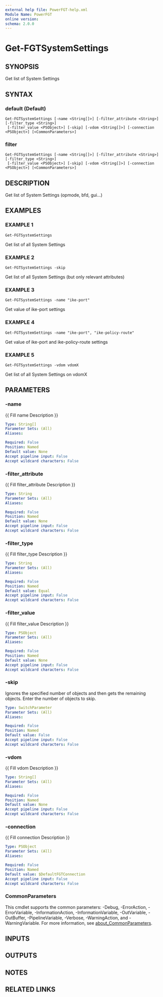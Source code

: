 ```yaml
---
external help file: PowerFGT-help.xml
Module Name: PowerFGT
online version:
schema: 2.0.0
---
```


# Get-FGTSystemSettings

## SYNOPSIS
Get list of System Settings

## SYNTAX

### default (Default)
```
Get-FGTSystemSettings [-name <String[]>] [-filter_attribute <String>] [-filter_type <String>]
 [-filter_value <PSObject>] [-skip] [-vdom <String[]>] [-connection <PSObject>] [<CommonParameters>]
```

### filter
```
Get-FGTSystemSettings [-name <String[]>] [-filter_attribute <String>] [-filter_type <String>]
 [-filter_value <PSObject>] [-skip] [-vdom <String[]>] [-connection <PSObject>] [<CommonParameters>]
```

## DESCRIPTION
Get list of System Settings (opmode, bfd, gui...)

## EXAMPLES

### EXAMPLE 1
```
Get-FGTSystemSettings
```

Get list of all System Settings

### EXAMPLE 2
```
Get-FGTSystemSettings -skip
```

Get list of all System Settings (but only relevant attributes)

### EXAMPLE 3
```
Get-FGTSystemSettings -name "ike-port"
```

Get value of ike-port settings

### EXAMPLE 4
```
Get-FGTSystemSettings -name "ike-port", "ike-policy-route"
```

Get value of ike-port and ike-policy-route settings

### EXAMPLE 5
```
Get-FGTSystemSettings -vdom vdomX
```

Get list of all System Settings on vdomX

## PARAMETERS

### -name
{{ Fill name Description }}

```yaml
Type: String[]
Parameter Sets: (All)
Aliases:

Required: False
Position: Named
Default value: None
Accept pipeline input: False
Accept wildcard characters: False
```

### -filter_attribute
{{ Fill filter_attribute Description }}

```yaml
Type: String
Parameter Sets: (All)
Aliases:

Required: False
Position: Named
Default value: None
Accept pipeline input: False
Accept wildcard characters: False
```

### -filter_type
{{ Fill filter_type Description }}

```yaml
Type: String
Parameter Sets: (All)
Aliases:

Required: False
Position: Named
Default value: Equal
Accept pipeline input: False
Accept wildcard characters: False
```

### -filter_value
{{ Fill filter_value Description }}

```yaml
Type: PSObject
Parameter Sets: (All)
Aliases:

Required: False
Position: Named
Default value: None
Accept pipeline input: False
Accept wildcard characters: False
```

### -skip
Ignores the specified number of objects and then gets the remaining objects.
Enter the number of objects to skip.

```yaml
Type: SwitchParameter
Parameter Sets: (All)
Aliases:

Required: False
Position: Named
Default value: False
Accept pipeline input: False
Accept wildcard characters: False
```

### -vdom
{{ Fill vdom Description }}

```yaml
Type: String[]
Parameter Sets: (All)
Aliases:

Required: False
Position: Named
Default value: None
Accept pipeline input: False
Accept wildcard characters: False
```

### -connection
{{ Fill connection Description }}

```yaml
Type: PSObject
Parameter Sets: (All)
Aliases:

Required: False
Position: Named
Default value: $DefaultFGTConnection
Accept pipeline input: False
Accept wildcard characters: False
```

### CommonParameters
This cmdlet supports the common parameters: -Debug, -ErrorAction, -ErrorVariable, -InformationAction, -InformationVariable, -OutVariable, -OutBuffer, -PipelineVariable, -Verbose, -WarningAction, and -WarningVariable. For more information, see [about_CommonParameters](http://go.microsoft.com/fwlink/?LinkID=113216).

## INPUTS

## OUTPUTS

## NOTES

## RELATED LINKS
